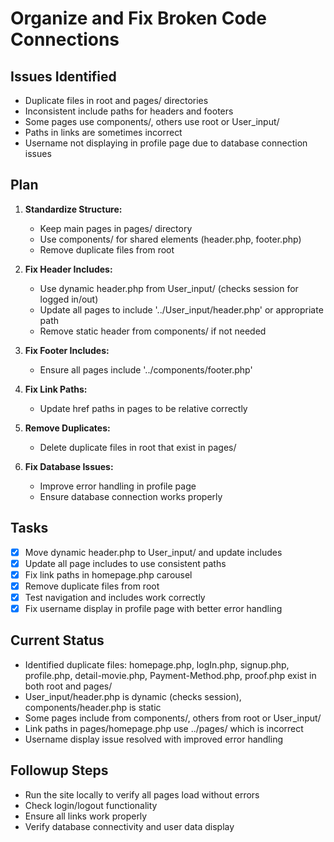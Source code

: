 # Organize and Fix Broken Code Connections

## Issues Identified
- Duplicate files in root and pages/ directories
- Inconsistent include paths for headers and footers
- Some pages use components/, others use root or User_input/
- Paths in links are sometimes incorrect
- Username not displaying in profile page due to database connection issues

## Plan
1. **Standardize Structure:**
   - Keep main pages in pages/ directory
   - Use components/ for shared elements (header.php, footer.php)
   - Remove duplicate files from root

2. **Fix Header Includes:**
   - Use dynamic header.php from User_input/ (checks session for logged in/out)
   - Update all pages to include '../User_input/header.php' or appropriate path
   - Remove static header from components/ if not needed

3. **Fix Footer Includes:**
   - Ensure all pages include '../components/footer.php'

4. **Fix Link Paths:**
   - Update href paths in pages to be relative correctly

5. **Remove Duplicates:**
   - Delete duplicate files in root that exist in pages/

6. **Fix Database Issues:**
   - Improve error handling in profile page
   - Ensure database connection works properly

## Tasks
- [x] Move dynamic header.php to User_input/ and update includes
- [x] Update all page includes to use consistent paths
- [x] Fix link paths in homepage.php carousel
- [x] Remove duplicate files from root
- [x] Test navigation and includes work correctly
- [x] Fix username display in profile page with better error handling

## Current Status
- Identified duplicate files: homepage.php, logIn.php, signup.php, profile.php, detail-movie.php, Payment-Method.php, proof.php exist in both root and pages/
- User_input/header.php is dynamic (checks session), components/header.php is static
- Some pages include from components/, others from root or User_input/
- Link paths in pages/homepage.php use ../pages/ which is incorrect
- Username display issue resolved with improved error handling

## Followup Steps
- Run the site locally to verify all pages load without errors
- Check login/logout functionality
- Ensure all links work properly
- Verify database connectivity and user data display

